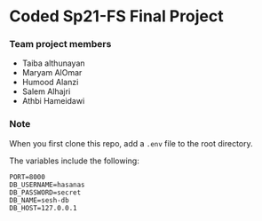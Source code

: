 # Coded Sp21-FS Final Project

### Team project members

- Taiba althunayan
- Maryam AlOmar
- Humood Alanzi
- Salem Alhajri
- Athbi Hameidawi

### Note

When you first clone this repo, add a `.env` file to the root directory.

The variables include the following:

```
PORT=8000
DB_USERNAME=hasanas
DB_PASSWORD=secret
DB_NAME=sesh-db
DB_HOST=127.0.0.1
```
